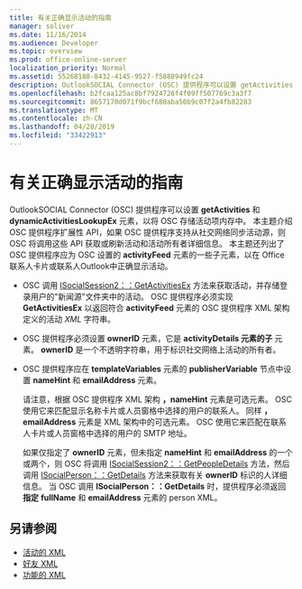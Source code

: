 ```yaml
---
title: 有关正确显示活动的指南
manager: soliver
ms.date: 11/16/2014
ms.audience: Developer
ms.topic: overview
ms.prod: office-online-server
localization_priority: Normal
ms.assetid: 55268188-8432-4145-9527-f5888949fc24
description: OutlookSOCIAL Connector (OSC) 提供程序可以设置 getActivities 和 dynamicActivitiesLookupEx 元素，以将 OSC 存储活动项到内存中。
ms.openlocfilehash: b2fcaa125ac8bf7924726f4f09ff507769c3a3f7
ms.sourcegitcommit: 8657170d071f9bcf680aba50b9c07f2a4fb82283
ms.translationtype: MT
ms.contentlocale: zh-CN
ms.lasthandoff: 04/28/2019
ms.locfileid: "33422913"
---
```

# <a name="guidelines-for-properly-displaying-activities"></a>有关正确显示活动的指南

OutlookSOCIAL Connector (OSC) 提供程序可以设置 **getActivities** 和 **dynamicActivitiesLookupEx** 元素，以将 OSC 存储活动项内存中。 本主题介绍 OSC 提供程序扩展性 API，如果 OSC 提供程序支持从社交网络同步活动源，则 OSC 将调用这些 API 获取或刷新活动和活动所有者详细信息。 本主题还列出了 OSC 提供程序应为 OSC 设置的 **activityFeed** 元素的一些子元素，以在 Office 联系人卡片或联系人Outlook中正确显示活动。 
  
- OSC 调用 [ISocialSession2：：GetActivitiesEx](isocialsession2-getactivitiesex.md) 方法来获取活动，并存储登录用户的"新闻源"文件夹中的活动。 OSC 提供程序必须实现 **GetActivitiesEx** 以返回符合 **activityFeed** 元素的 OSC 提供程序 XML 架构定义的活动 _XML_ 字符串。 
    
- OSC 提供程序必须设置 **ownerID** 元素，它是 **activityDetails 元素的子** 元素。 **ownerID** 是一个不透明字符串，用于标识社交网络上活动的所有者。 
    
- OSC 提供程序应在 **templateVariables** 元素的 **publisherVariable** 节点中设置 **nameHint** 和 **emailAddress** 元素。 
    
   请注意，根据 OSC 提供程序 XML 架构 **，nameHint** 元素是可选元素。 OSC 使用它来匹配显示名称卡片或人员窗格中选择的用户的联系人。 同样 **，emailAddress** 元素是 XML 架构中的可选元素。 OSC 使用它来匹配在联系人卡片或人员窗格中选择的用户的 SMTP 地址。 
    
   如果仅指定了 **ownerID** 元素，但未指定 **nameHint** 和 **emailAddress** 的一个或两个，则 OSC 将调用 [ISocialSession2：：GetPeopleDetails](isocialsession2-getpeopledetails.md) 方法，然后调用 [ISocialPerson：：GetDetails](isocialperson-getdetails.md) 方法来获取有关 **ownerID** 标识的人详细信息。 当 OSC 调用 **ISocialPerson：：GetDetails** 时，提供程序必须返回 **指定** **fullName** 和 **emailAddress** 元素的 person XML。 
    
## <a name="see-also"></a>另请参阅

- [活动的 XML](xml-for-activities.md)  
- [好友 XML](xml-for-friends.md)  
- [功能的 XML](xml-for-capabilities.md)

